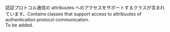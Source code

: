 <Namespace Name="Microsoft.IdentityModel.Protocols">
  <Docs>
    <summary><span data-ttu-id="343e2-101">認証プロトコル通信の attribuutes へのアクセスをサポートするクラスが含まれています。</span><span class="sxs-lookup"><span data-stu-id="343e2-101">Contains classes that support access to attribuutes of authentication protocol communication.</span></span></summary> 
    <remarks>To be added.</remarks>
  </Docs>
</Namespace>
